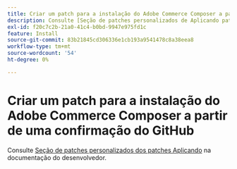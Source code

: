 ```yaml
---
title: Criar um patch para a instalação do Adobe Commerce Composer a partir de uma confirmação do GitHub
description: Consulte [Seção de patches personalizados de Aplicando patches](https://devdocs.magento.com/guides/v2.3/comp-mgr/patching.html#custom-patches) em nossa documentação de desenvolvedor.
exl-id: f20c7c2b-21a0-41c4-b0bd-9947e975fd1c
feature: Install
source-git-commit: 83b21845cd306336e1cb193a9541478c8a38eea8
workflow-type: tm+mt
source-wordcount: '54'
ht-degree: 0%

---
```


# Criar um patch para a instalação do Adobe Commerce Composer a partir de uma confirmação do GitHub

Consulte [Seção de patches personalizados dos patches Aplicando](https://devdocs.magento.com/guides/v2.3/comp-mgr/patching.html#custom-patches) na documentação do desenvolvedor.
